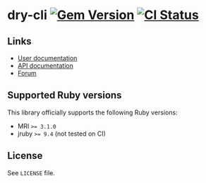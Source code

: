 <!--- this file is synced from dry-rb/template-gem project -->
[gem]: https://rubygems.org/gems/dry-cli
[actions]: https://github.com/dry-rb/dry-cli/actions

# dry-cli [![Gem Version](https://badge.fury.io/rb/dry-cli.svg)][gem] [![CI Status](https://github.com/dry-rb/dry-cli/workflows/ci/badge.svg)][actions]

## Links

* [User documentation](https://dry-rb.org/gems/dry-cli)
* [API documentation](http://rubydoc.info/gems/dry-cli)
* [Forum](https://discourse.dry-rb.org)

## Supported Ruby versions

This library officially supports the following Ruby versions:

* MRI `>= 3.1.0`
* jruby `>= 9.4` (not tested on CI)

## License

See `LICENSE` file.

